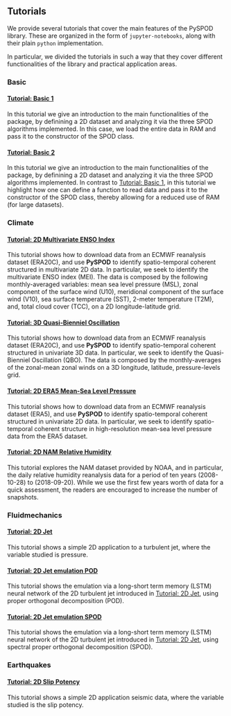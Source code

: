 ## Tutorials

We provide several tutorials that cover the main features of the PySPOD library. 
These are organized in the form of `jupyter-notebooks`, along with their plain 
`python` implementation.

In particular, we divided the tutorials in such a way that they cover different 
functionalities of the library and practical application areas.

### Basic

#### [Tutorial: Basic 1](basic/methods_comparison/methods_comparison.ipynb)

In this tutorial we give an introduction to the main functionalities 
of the package, by definining a 2D dataset and analyzing it via the 
three SPOD algorithms implemented. In this case, we load the entire 
data in RAM and pass it to the constructor of the SPOD class.

#### [Tutorial: Basic 2](basic/methods_comparison_file/methods_comparison_file.ipynb)

In this tutorial we give an introduction to the main functionalities 
of the package, by definining a 2D dataset and analyzing it via the 
three SPOD algorithms implemented. In contrast to [Tutorial: Basic 1](#tutorial-basic-1), 
in this tutorial we highlight how one can define a function to read 
data and pass it to the constructor of the SPOD class, thereby allowing 
for a reduced use of RAM (for large datasets).

### Climate 

#### [Tutorial: 2D Multivariate ENSO Index](climate/ERA20C_MEI_2D/ERA20C_MEI_2D.ipynb)

This tutorial shows how to download data from an ECMWF reanalysis dataset (ERA20C), 
and use **PySPOD** to identify spatio-temporal coherent structured in multivariate 
2D data. In particular, we seek to identify the multivariate ENSO index (MEI). 
The data is composed by the following monthly-averaged variables: mean sea level 
pressure (MSL), zonal component of the surface wind (U10), meridional component 
of the surface wind (V10), sea surface temperature (SST), 2-meter temperature 
(T2M), and, total cloud cover (TCC), on a 2D longitude-latitude grid.  

#### [Tutorial: 3D Quasi-Bienniel Oscillation](climate/ERA20C_QBO_3D/ERA20C_QBO_3D.ipynb)

This tutorial shows how to download data from an ECMWF reanalysis dataset (ERA20C), 
and use **PySPOD** to identify spatio-temporal coherent structured in univariate 
3D data. In particular, we seek to identify the Quasi-Bienniel Oscillation (QBO). 
The data is composed by the monthly-averages of the zonal-mean zonal winds 
on a 3D longitude, latitude, pressure-levels grid.

#### [Tutorial: 2D ERA5 Mean-Sea Level Pressure](climate/ERA5_MSLP_2D/ERA5_MSLP_2D.ipynb)

This tutorial shows how to download data from an ECMWF reanalysis dataset (ERA5), 
and use **PySPOD** to identify spatio-temporal coherent structured in univariate 
2D data. In particular, we seek to identify spatio-temporal coherent structure in 
high-resolution mean-sea level pressure data from the ERA5 dataset.

#### [Tutorial: 2D NAM Relative Humidity](climate/NAM_2D/NAM_2D.ipynb)

This tutorial explores the NAM dataset provided by NOAA, and in particular, the daily 
relative humidity reanalysis data for a period of ten years (2008-10-28) to (2018-09-20). 
While we use the first few years worth of data for a quick assessment, the readers are 
encouraged to increase the number of snapshots.

### Fluidmechanics 

#### [Tutorial: 2D Jet](fluidmechanics/jet_2D.ipynb)

This tutorial shows a simple 2D application to a turbulent jet, where the variable 
studied is pressure.

#### [Tutorial: 2D Jet emulation POD](fluidmechanics/jet_2d_emulation_POD.ipynb)

This tutorial shows the emulation via a long-short term memory (LSTM) neural network of the 2D turbulent jet introduced in [Tutorial: 2D Jet](fluidmechanics/jet_2D/jet_2D.ipynb), using proper orthogonal decomposition (POD).

#### [Tutorial: 2D Jet emulation SPOD](fluidmechanics/jet_2d_emulation_SPOD_time.ipynb)

This tutorial shows the emulation via a long-short term memory (LSTM) neural network of the 2D turbulent jet introduced in [Tutorial: 2D Jet](fluidmechanics/jet_2D/jet_2D.ipynb), using spectral proper orthogonal decomposition (SPOD).

### Earthquakes 

#### [Tutorial: 2D Slip Potency](earthquakes/slip_potency_2D/slip_potency_2D.ipynb)

This tutorial shows a simple 2D application seismic data, where the variable studied 
is the slip potency.
